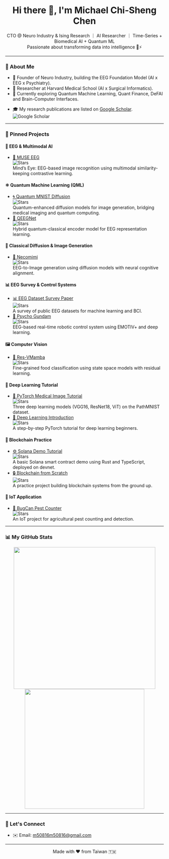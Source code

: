 <!--
## Hi there 👋


**ChiShengChen/ChiShengChen** is a ✨ _special_ ✨ repository because its `README.md` (this file) appears on your GitHub profile.

Here are some ideas to get you started:

- 🔭 I’m currently working on ...
- 🌱 I’m currently learning ...
- 👯 I’m looking to collaborate on ...
- 🤔 I’m looking for help with ...
- 💬 Ask me about ...
- 📫 How to reach me: ...
- 😄 Pronouns: ...
- ⚡ Fun fact: ...
-->


<h1 align="center">Hi there 👋, I'm Michael Chi-Sheng Chen</h1>

<p align="center">
  CTO @ Neuro Industry & Ising Research ｜ AI Researcher ｜ Time-Series + Biomedical AI + Quantum ML <br>
  Passionate about transforming data into intelligence 🧠⚡️  

</p>

---

### 🚀 About Me

- 🧠 Founder of Neuro Industry, building the EEG Foundation Model (AI x EEG x Psychiatry).
- 🧪 Researcher at Harvard Medical School (AI x Surgical Informatics).
- 🌱 Currently exploring Quantum Machine Learning, Quant Finance, DeFAI and Brain-Computer Interfaces.
<!--
- 📄 [My CV](https://github.com/ChiShengChen/CV)
-->
- 🎓 My research publications are listed on [Google Scholar](https://scholar.google.com.tw/citations?user=5XHD7nkAAAAJ&hl=zh-TW).
![Google Scholar](https://img.shields.io/badge/Google%20Scholar-80%20citations-blue)
---

### 📌 Pinned Projects

#### 🧠 EEG & Multimodal AI
- [🧠 MUSE EEG](https://github.com/ChiShengChen/MUSE_EEG)  
  ![Stars](https://img.shields.io/github/stars/ChiShengChen/MUSE_EEG?style=social)  
  Mind’s Eye: EEG-based image recognition using multimodal similarity-keeping contrastive learning.  


#### ⚛️ Quantum Machine Learning (QML)
- [🌀 Quantum MNIST Diffusion](https://github.com/ChiShengChen/Quantum_MNIST_Diffusion)  
  ![Stars](https://img.shields.io/github/stars/ChiShengChen/Quantum_MNIST_Diffusion?style=social)  
  Quantum-enhanced diffusion models for image generation, bridging medical imaging and quantum computing.  
- [🧬 QEEGNet](https://github.com/ChiShengChen/QuantumEEGNet)  
  ![Stars](https://img.shields.io/github/stars/ChiShengChen/QuantumEEGNet?style=social)  
  Hybrid quantum-classical encoder model for EEG representation learning.

#### 🧬 Classical Diffusion & Image Generation
- [🧠 Necomimi](https://github.com/ChiShengChen/NECOMIMI)  
  ![Stars](https://img.shields.io/github/stars/ChiShengChen/NECOMIMI?style=social)  
  EEG-to-Image generation using diffusion models with neural cognitive alignment.

#### 📊 EEG Survey & Control Systems
- [📊 EEG Dataset Survey Paper](https://github.com/ChiShengChen/EEG-Datasets)  
  ![Stars](https://img.shields.io/github/stars/ChiShengChen/EEG-Datasets?style=social)  
  A survey of public EEG datasets for machine learning and BCI.  
- [🤖 Psycho Gundam](https://github.com/ChiShengChen/PSYCHO_GUNDAM)  
  ![Stars](https://img.shields.io/github/stars/ChiShengChen/PSYCHO_GUNDAM?style=social)  
  EEG-based real-time robotic control system using EMOTIV+ and deep learning.

#### 🖼️ Computer Vision
- [🍱 Res-VMamba](https://github.com/ChiShengChen/ResVMamba)  
  ![Stars](https://img.shields.io/github/stars/ChiShengChen/ResVMamba?style=social)  
  Fine-grained food classification using state space models with residual learning.

#### 🧪 Deep Learning Tutorial
- [🧠 PyTorch Medical Image Tutorial](https://github.com/ChiShengChen/pytorch_deep_learning_medimg_tutorial)  
  ![Stars](https://img.shields.io/github/stars/ChiShengChen/pytorch_deep_learning_medimg_tutorial?style=social)  
  Three deep learning models (VGG16, ResNet18, ViT) on the PathMNIST dataset.  
- [📘 Deep Learning Introduction](https://github.com/ChiShengChen/Deep_learning_introducrion)  
  ![Stars](https://img.shields.io/github/stars/ChiShengChen/Deep_learning_introducrion?style=social)  
  A step-by-step PyTorch tutorial for deep learning beginners.

#### 🔗 Blockchain Practice
- [⚙️ Solana Demo Tutorial](https://github.com/ChiShengChen/Solana_Demo_Tutorial)  
  ![Stars](https://img.shields.io/github/stars/ChiShengChen/Solana_Demo_Tutorial?style=social)  
  A basic Solana smart contract demo using Rust and TypeScript, deployed on devnet.  
- [🔒 Blockchain from Scratch](https://github.com/ChiShengChen/blockchain_practice)  
  ![Stars](https://img.shields.io/github/stars/ChiShengChen/blockchain_practice?style=social)  
  A practice project building blockchain systems from the ground up.

#### 🌾 IoT Application
- [🐞 BugCan Pest Counter](https://github.com/ChiShengChen/pure_agri_bugcan_pest-counter)  
  ![Stars](https://img.shields.io/github/stars/ChiShengChen/pure_agri_bugcan_pest-counter?style=social)  
  An IoT project for agricultural pest counting and detection.


---

### 📊 My GitHub Stats

<p align="center">
  <img src="https://github-readme-stats.vercel.app/api?username=ChiShengChen&show_icons=true&theme=default" width="450"/>
  <img src="https://github-readme-stats.vercel.app/api/top-langs/?username=ChiShengChen&layout=compact" width="380"/>
</p>

---

### 🧠 Let's Connect
<!--
- 🐦 Twitter: [@ChiShengChen](https://twitter.com/ChiShengChen)
- 🌐 Website: [https://neuroindustry.ai](https://neuroindustry.ai)
-->
- ✉️ Email: m50816m50816@gmail.com

---

<p align="center">
  Made with ❤️ from Taiwan 🇹🇼
</p>

